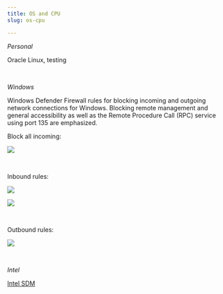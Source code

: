 ```yaml
---
title: OS and CPU
slug: os-cpu

---
```

_Personal_

Oracle Linux, testing

<br>

_Windows_

Windows Defender Firewall rules for blocking incoming and outgoing network connections for Windows. Blocking remote management and general accessibility as well as the Remote Procedure Call (RPC) service using port 135 are emphasized.

Block all incoming:

![](/wdf04.PNG)

<br>

Inbound rules:

![](/wdf01.PNG)

![](/wdf02.PNG)

<br>

Outbound rules:

![](/wdf03.PNG)

<br>

_Intel_

[Intel SDM](https://www.intel.com/content/www/us/en/developer/articles/technical/intel-sdm.html)